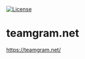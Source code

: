 [![License](https://img.shields.io/github/license/teamgram/teamgram.github.io.svg)](https://github.com/teamgram/teamgram.github.io/blob/master/LICENSE)

# teamgram.net

https://teamgram.net/
